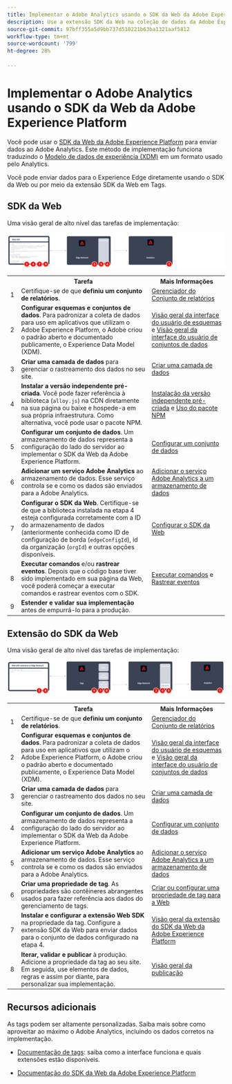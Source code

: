```yaml
---
title: Implementar o Adobe Analytics usando o SDK da Web da Adobe Experience Platform
description: Use a extensão SDK da Web na coleção de dados da Adobe Experience Platform para enviar dados ao Adobe Analytics.
source-git-commit: 97bff355a5d9bb737d510221b63ba1321aaf5812
workflow-type: tm+mt
source-wordcount: '799'
ht-degree: 28%

---
```


# Implementar o Adobe Analytics usando o SDK da Web da Adobe Experience Platform

Você pode usar o [SDK da Web da Adobe Experience Platform](https://experienceleague.adobe.com/docs/experience-platform/tags/extensions/client/sdk/overview.html) para enviar dados ao Adobe Analytics. Este método de implementação funciona traduzindo o [Modelo de dados de experiência (XDM)](https://experienceleague.adobe.com/docs/experience-platform/xdm/home.html?lang=pt-BR) em um formato usado pelo Analytics.

Você pode enviar dados para o Experience Edge diretamente usando o SDK da Web ou por meio da extensão SDK da Web em Tags.

## SDK da Web

Uma visão geral de alto nível das tarefas de implementação:

![Implementar o Adobe Analytics usando o fluxo de trabalho do SDK da Web](../../assets/websdk-annotated.png)

<table style="width:100%">

<tr>
<th style="width:5%"></th><th style="width:60%"><b>Tarefa</b></th><th style="width:35%"><b>Mais Informações</b></th>
</tr>

<tr>
<td>1</td>
<td>Certifique-se de que <b>definiu um conjunto de relatórios</b>.</td>
<td><a href="../../../admin/admin/c-manage-report-suites/report-suites-admin.md">Gerenciador do Conjunto de relatórios</a></td>
</tr>

<tr>
<td>2</td>
<td><b>Configurar esquemas e conjuntos de dados</b>. Para padronizar a coleta de dados para uso em aplicativos que utilizam o Adobe Experience Platform, o Adobe criou o padrão aberto e documentado publicamente, o Experience Data Model (XDM).</td>
<td><a href="https://experienceleague.adobe.com/docs/experience-platform/xdm/ui/overview.html?lang=pt-BR">Visão geral da interface do usuário de esquemas</a> e <a href="https://experienceleague.adobe.com/docs/experience-platform/catalog/datasets/user-guide.html?lang=pt-BR">Visão geral da interface do usuário de conjuntos de dados</a></td>
</tr>

<tr>
<td>3</td>
<td><b>Criar uma camada de dados</b> para gerenciar o rastreamento dos dados no seu site.</td>
<td><a href="../../prepare/data-layer.md">Criar uma camada de dados</a></td>
</tr>

<tr>
<td> 4</td>
<td><b>Instalar a versão independente pré-criada</b>. Você pode fazer referência à biblioteca (<code>alloy.js</code>) na CDN diretamente na sua página ou baixe e hospede-a em sua própria infraestrutura. Como alternativa, você pode usar o pacote NPM.</td>
<td><a href="https://experienceleague.adobe.com/docs/experience-platform/edge/fundamentals/installing-the-sdk.html?lang=en#option-2%3A-installing-the-prebuilt-standalone-version">Instalação da versão independente pré-criada</a> e <a href="https://experienceleague.adobe.com/docs/experience-platform/edge/fundamentals/installing-the-sdk.html?lang=en#option-3%3A-using-the-npm-package">Uso do pacote NPM</a></td>
</tr>

<tr>
<td>5</td>
<td><b>Configurar um conjunto de dados</b>. Um armazenamento de dados representa a configuração do lado do servidor ao implementar o SDK da Web da Adobe Experience Platform.</td>
<td><a href="https://experienceleague.adobe.com/docs/experience-platform/edge/datastreams/configure.html?lang=en">Configurar um conjunto de dados<a></td> 
</tr>

<td>6</td>
<td><b>Adicionar um serviço Adobe Analytics</b> ao armazenamento de dados. Esse serviço controla se e como os dados são enviados para a Adobe Analytics.</td>
<td><a href="https://experienceleague.adobe.com/docs/experience-platform/edge/datastreams/configure.html?lang=en#analytics">Adicionar o serviço Adobe Analytics a um armazenamento de dados</a></td>
</tr>

<tr>
<td>7</td>
<td><b>Configurar o SDK da Web</b>. Certifique-se de que a biblioteca instalada na etapa 4 esteja configurada corretamente com a ID do armazenamento de dados (anteriormente conhecida como ID de configuração de borda (<code>edgeConfigId</code>), id da organização (<code>orgId</code>) e outras opções disponíveis.</td>
<td><a href="https://experienceleague.adobe.com/docs/experience-platform/edge/fundamentals/configuring-the-sdk.html?lang=pt-BR">Configurar o SDK da Web</a></td>
</tr>

<tr>
<td>8</td>
<td><b>Executar comandos</b> e/ou <b>rastrear eventos</b>. Depois que o código base tiver sido implementado em sua página da Web, você poderá começar a executar comandos e rastrear eventos com o SDK.
</td>
<td><a href="https://experienceleague.adobe.com/docs/experience-platform/edge/fundamentals/executing-commands.html?lang=en">Executar comandos</a> e <a href="https://experienceleague.adobe.com/docs/experience-platform/edge/fundamentals/tracking-events.html?lang=en">Rastrear eventos</a></td>
</tr>

<tr>
<td>9</td><td><b>Estender e validar sua implementação</b> antes de empurrá-lo para a produção.</td><td></td> 
</tr>
</table>


## Extensão do SDK da Web

Uma visão geral de alto nível das tarefas de implementação:

![Implementar o Adobe Analytics usando o fluxo de trabalho da extensão do SDK da Web](../../assets/websdk-extension-annotated.png)

<table style="width:100%">

<tr>
<th style="width:5%"></th><th style="width:60%"><b>Tarefa</b></th><th style="width:35%"><b>Mais Informações</b></th>
</tr>

<tr>
<td>1</td>
<td>Certifique-se de que <b>definiu um conjunto de relatórios</b>.</td>
<td><a href="../../../admin/admin/c-manage-report-suites/report-suites-admin.md">Gerenciador do Conjunto de relatórios</a></td>
</tr>

<tr>
<td>2</td>
<td><b>Configurar esquemas e conjuntos de dados</b>. Para padronizar a coleta de dados para uso em aplicativos que utilizam o Adobe Experience Platform, o Adobe criou o padrão aberto e documentado publicamente, o Experience Data Model (XDM).</td>
<td><a href="https://experienceleague.adobe.com/docs/experience-platform/xdm/ui/overview.html?lang=pt-BR">Visão geral da interface do usuário de esquemas</a> e <a href="https://experienceleague.adobe.com/docs/experience-platform/catalog/datasets/user-guide.html?lang=pt-BR">Visão geral da interface do usuário de conjuntos de dados</a></td>
</tr>

<tr>
<td>3</td>
<td><b>Criar uma camada de dados</b> para gerenciar o rastreamento dos dados no seu site.</td>
<td><a href="../../prepare/data-layer.md">Criar uma camada de dados</a></td>
</tr>

<tr>
<td>4</td>
<td><b>Configurar um conjunto de dados</b>. Um armazenamento de dados representa a configuração do lado do servidor ao implementar o SDK da Web da Adobe Experience Platform.</td>
<td><a href="https://experienceleague.adobe.com/docs/experience-platform/edge/datastreams/configure.html?lang=en">Configurar um conjunto de dados<a></td> 
</tr>

<tr>
<td>5</td> 
<td><b>Adicionar um serviço Adobe Analytics</b> ao armazenamento de dados. Esse serviço controla se e como os dados são enviados para a Adobe Analytics.</td>
<td><a href="https://experienceleague.adobe.com/docs/experience-platform/edge/datastreams/configure.html?lang=en#analytics">Adicionar o serviço Adobe Analytics a um armazenamento de dados</a></td>
</tr>

<tr>
<td>6</td>
<td><b>Criar uma propriedade de tag</b>. As propriedades são contêineres abrangentes usados para fazer referência aos dados do gerenciamento de tags.</td>
<td><a href="https://experienceleague.adobe.com/docs/experience-platform/tags/admin/companies-and-properties.html?lang=en#for-web">Criar ou configurar uma propriedade de tag para a Web</a></td>
</tr>

<tr>
<td>7</td> 
<td><b>Instalar e configurar a extensão Web SDK</b> na propriedade da tag. Configure a extensão SDK da Web para enviar dados para o conjunto de dados configurado na etapa 4.</td>
<td><a href="https://experienceleague.adobe.com/docs/experience-platform/tags/extensions/client/sdk/overview.html?lang=en">Visão geral da extensão do SDK da Web da Adobe Experience Platform</a></td>
</tr>

<tr>
<td>8</td>
<td><b>Iterar, validar e publicar</b> à produção. Adicione a propriedade da tag ao seu site. Em seguida, use elementos de dados, regras e assim por diante, para personalizar sua implementação.</td>
<td><a href="https://experienceleague.adobe.com/docs/experience-platform/tags/publish/overview.html?lang=pt-BR">Visão geral da publicação</a></td>
</tr>

</table>


## Recursos adicionais

As tags podem ser altamente personalizadas. Saiba mais sobre como aproveitar ao máximo o Adobe Analytics, incluindo os dados corretos na implementação.

- [Documentação de tags](https://experienceleague.adobe.com/docs/experience-platform/tags/home.html?lang=pt-BR#): saiba como a interface funciona e quais extensões estão disponíveis.

- [Documentação do SDK da Web da Adobe Experience Platform](https://experienceleague.adobe.com/docs/web-sdk.html?lang=pt-BR)
